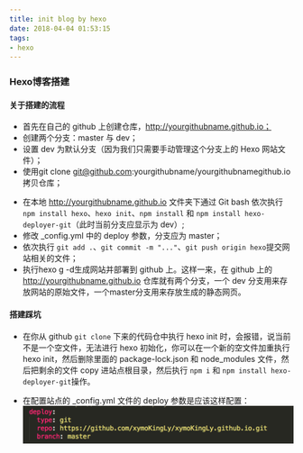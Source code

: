 ```yaml
---
title: init blog by hexo
date: 2018-04-04 01:53:15
tags: 
- hexo
---
```


### Hexo博客搭建

#### 关于搭建的流程
- 首先在自己的 github 上创建仓库，http://yourgithubname.github.io；
- 创建两个分支：master 与 dev；
- 设置 dev 为默认分支（因为我们只需要手动管理这个分支上的 Hexo 网站文件）；
- 使用git clone git@github.com:yourgithubname/yourgithubnamegithub.io 拷贝仓库；

<!-- more -->

-  在本地 http://yourgithubname.github.io 文件夹下通过 Git bash 依次执行 `npm install hexo`、`hexo init`、`npm install` 和 `npm install hexo-deployer-git`（此时当前分支应显示为 dev）;
- 修改 _config.yml 中的 deploy 参数，分支应为 master；
- 依次执行 `git add .`、`git commit -m "..."`、`git push origin hexo`提交网站相关的文件；
- 执行hexo g -d生成网站并部署到 github 上。这样一来，在 github 上的 http://yourgithubname.github.io 仓库就有两个分支，一个 dev 分支用来存放网站的原始文件，一个master分支用来存放生成的静态网页。

#### 搭建踩坑
- 在你从 github `git clone` 下来的代码仓中执行 hexo init 时，会报错，说当前不是一个空文件，无法进行 hexo 初始化，你可以在一个新的空文件加重执行 hexo init，然后删除里面的 package-lock.json 和 node_modules 文件，然后把剩余的文件 copy 进站点根目录，然后执行 `npm i` 和 `npm install hexo-deployer-git`操作。

- 在配置站点的 _config.yml 文件的 deploy 参数是应该这样配置：
![deploy-params](/images/deploy.png)

